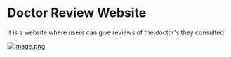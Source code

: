 # Doctor Review Website
 It is a website where users can give reviews of the doctor's they consulted


[![image.png](https://i.postimg.cc/tCSyvXvW/image.png)](https://postimg.cc/dLyzLKYV)
